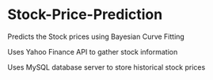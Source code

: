 # Stock-Price-Prediction
Predicts the Stock prices using Bayesian Curve Fitting

Uses Yahoo Finance API to gather stock information

Uses MySQL database server to store historical stock prices

